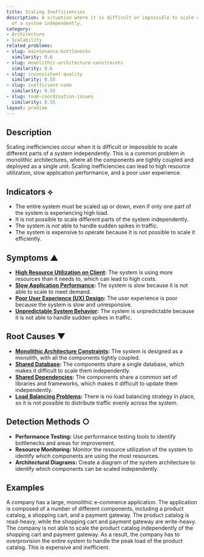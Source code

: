 ```yaml
---
title: Scaling Inefficiencies
description: A situation where it is difficult or impossible to scale different parts
  of a system independently.
category:
- Architecture
- Scalability
related_problems:
- slug: maintenance-bottlenecks
  similarity: 0.6
- slug: monolithic-architecture-constraints
  similarity: 0.6
- slug: inconsistent-quality
  similarity: 0.55
- slug: inefficient-code
  similarity: 0.55
- slug: team-coordination-issues
  similarity: 0.55
layout: problem
---
```


## Description
Scaling inefficiencies occur when it is difficult or impossible to scale different parts of a system independently. This is a common problem in monolithic architectures, where all the components are tightly coupled and deployed as a single unit. Scaling inefficiencies can lead to high resource utilization, slow application performance, and a poor user experience.

## Indicators ⟡
- The entire system must be scaled up or down, even if only one part of the system is experiencing high load.
- It is not possible to scale different parts of the system independently.
- The system is not able to handle sudden spikes in traffic.
- The system is expensive to operate because it is not possible to scale it efficiently.

## Symptoms ▲
- **[High Resource Utilization on Client](high-resource-utilization-on-client.md):** The system is using more resources than it needs to, which can lead to high costs.
- **[Slow Application Performance](slow-application-performance.md):** The system is slow because it is not able to scale to meet demand.
- **[Poor User Experience (UX) Design](poor-user-experience-ux-design.md):** The user experience is poor because the system is slow and unresponsive.
- **[Unpredictable System Behavior](unpredictable-system-behavior.md):** The system is unpredictable because it is not able to handle sudden spikes in traffic.

## Root Causes ▼
- **[Monolithic Architecture Constraints](monolithic-architecture-constraints.md):** The system is designed as a monolith, with all the components tightly coupled.
- **[Shared Database](shared-database.md):** The components share a single database, which makes it difficult to scale them independently.
- **[Shared Dependencies](shared-dependencies.md):** The components share a common set of libraries and frameworks, which makes it difficult to update them independently.
- **[Load Balancing Problems](load-balancing-problems.md):** There is no load balancing strategy in place, so it is not possible to distribute traffic evenly across the system.

## Detection Methods ○
- **Performance Testing:** Use performance testing tools to identify bottlenecks and areas for improvement.
- **Resource Monitoring:** Monitor the resource utilization of the system to identify which components are using the most resources.
- **Architectural Diagrams:** Create a diagram of the system architecture to identify which components can be scaled independently.

## Examples
A company has a large, monolithic e-commerce application. The application is composed of a number of different components, including a product catalog, a shopping cart, and a payment gateway. The product catalog is read-heavy, while the shopping cart and payment gateway are write-heavy. The company is not able to scale the product catalog independently of the shopping cart and payment gateway. As a result, the company has to overprovision the entire system to handle the peak load of the product catalog. This is expensive and inefficient.
